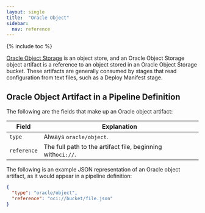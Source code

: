 ```yaml
---
layout: single
title:  "Oracle Object"
sidebar:
  nav: reference
---
```


{% include toc %}

[Oracle Object Storage](https://docs.cloud.oracle.com/iaas/Content/Object/Concepts/objectstorageoverview.htm) is an object store, and an Oracle Object Storage object artifact is a reference to an object stored in an Oracle Object Storage bucket.
These artifacts are generally consumed by stages that read configuration from text files, such as a Deploy Manifest stage.

## Oracle Object Artifact in a Pipeline Definition

The following are the fields that make up an Oracle object artifact:

| Field | Explanation |
|-|-----------|
| `type` | Always `oracle/object`. |
| `reference` | The full path to the artifact file, beginning with`oci://`. |

The following is an example JSON representation of an Oracle object artifact, as it would appear in a pipeline definition:

```json
{
  "type": "oracle/object",
  "reference": "oci://bucket/file.json"
}
```
